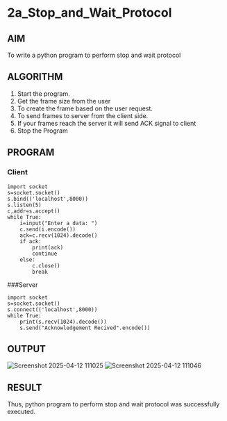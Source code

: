 # 2a_Stop_and_Wait_Protocol
## AIM 
To write a python program to perform stop and wait protocol
## ALGORITHM
1. Start the program.
2. Get the frame size from the user
3. To create the frame based on the user request.
4. To send frames to server from the client side.
5. If your frames reach the server it will send ACK signal to client
6. Stop the Program
## PROGRAM
### Client
~~~
import socket
s=socket.socket()
s.bind(('localhost',8000))
s.listen(5)
c,addr=s.accept()
while True:
    i=input("Enter a data: ")
    c.send(i.encode())
    ack=c.recv(1024).decode()
    if ack:
        print(ack)
        continue
    else:
        c.close()
        break
~~~
###Server
~~~
import socket
s=socket.socket()
s.connect(('localhost',8000))
while True:
    print(s.recv(1024).decode())
    s.send("Acknowledgement Recived".encode())
~~~    
## OUTPUT
![Screenshot 2025-04-12 111025](https://github.com/user-attachments/assets/678f0bde-e63d-43d1-b2b7-e7577b4e606d)
![Screenshot 2025-04-12 111046](https://github.com/user-attachments/assets/cb972182-c9aa-4d00-bd04-03956a656874)



## RESULT
Thus, python program to perform stop and wait protocol was successfully executed.
